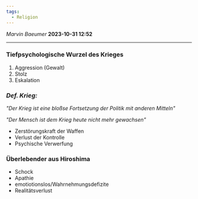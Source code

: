 ```yaml
---
tags:
  - Religion
---
```

*Marvin Baeumer* **2023-10-31 12:52**

---
### Tiefpsychologische Wurzel des Krieges
1. Aggression (Gewalt)
2. Stolz
3. Eskalation
### **_Def. Krieg:_**

*"Der Krieg ist eine bloßse Fortsetzung der Politik mit anderen Mitteln"*

*"Der Mensch ist dem Krieg heute nicht mehr gewachsen"*

- Zerstörungskraft der Waffen
- Verlust der Kontrolle
- Psychische Verwerfung

### Überlebender aus Hiroshima

- Schock
- Apathie
- emotiotionslos/Wahrnehmungsdefizite
- Realitätsverlust